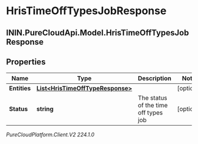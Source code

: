 # HrisTimeOffTypesJobResponse

## ININ.PureCloudApi.Model.HrisTimeOffTypesJobResponse

## Properties

|Name | Type | Description | Notes|
|------------ | ------------- | ------------- | -------------|
| **Entities** | [**List&lt;HrisTimeOffTypeResponse&gt;**](HrisTimeOffTypeResponse) |  | [optional] |
| **Status** | **string** | The status of the time off types job | [optional] |



_PureCloudPlatform.Client.V2 224.1.0_
